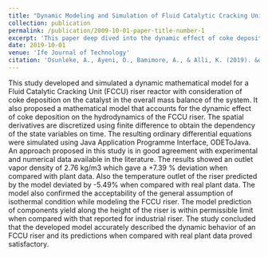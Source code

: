 ```yaml
---
title: "Dynamic Modeling and Simulation of Fluid Catalytic Cracking Unit Riser"
collection: publication
permalink: /publication/2009-10-01-paper-title-number-1
excerpt: 'This paper deep dived into the dynamic effect of coke deposition on FCCU catalyst on the dynamics of the cracking process using mathematical model to realize the dynamics of the system and numerically simulating the model using java programming language'
date: 2019-10-01
venue: 'Ife Journal of Technology'
citation: 'Osunleke, A., Ayeni, O., Bamimore, A., & Alli, K. (2019). &quot;Dynamic Modeling and Simulation of Fluid Catalytic Cracking Unit Riser.&quot; <i>Ife Journal of Technology</i>. vol(26)1, 23-28. Retrieved from http://ijt.oauife.edu.ng/index.php/ijt/article/view/143'
---
```

This study developed and simulated a dynamic mathematical model for a Fluid Catalytic Cracking Unit (FCCU) riser reactor with consideration of coke deposition on the catalyst in the overall mass balance of the system. It also proposed a mathematical model that accounts for the dynamic effect of coke deposition on the hydrodynamics of the FCCU riser. The spatial derivatives are discretized using finite difference to obtain the dependency of the state variables on time.
The resulting ordinary differential equations were simulated using Java Application Programme Interface, ODEToJava. An approach proposed in this study is in good agreement with experimental and numerical data available in the literature. The results showed an outlet vapor density of 2.76 kg/m3 which gave a +7.39 % deviation when compared with plant data. Also the temperature outlet of the riser predicted by the model deviated by -5.49% when compared with real plant data. The model also confirmed the acceptability of the general assumption of isothermal condition while modeling the FCCU riser. The model prediction of components yield along the height of the riser is within permissible limit when compared with that reported for industrial riser. The study concluded that the developed model accurately described the dynamic behavior of an FCCU riser and its predictions when compared with real plant data proved satisfactory.
